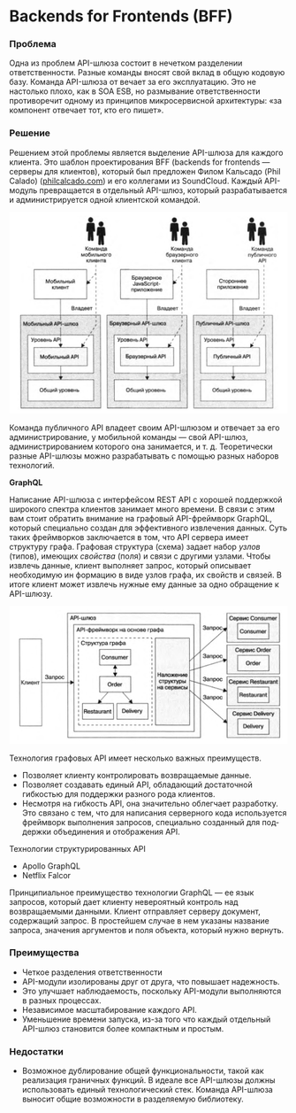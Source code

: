 # Backends for Frontends (BFF)

### Проблема

Одна из проблем API-шлюза состоит в нечетком разделении ответственности. Разные команды вносят свой вклад в общую кодовую базу. Команда API-шлюза от­ вечает за его эксплуатацию. Это не настолько плохо, как в SOA ESB, но размывание ответственности противоречит одному из принципов микросервисной архитектуры: «за компонент отвечает тот, кто его пишет».

### Решение

Решением этой проблемы является выделение API-шлюза для каждого клиента. Это шаблон проектирования BFF (backends for frontends — серверы для клиентов), который был предложен Филом Кальсадо (Phil Calado) ([philcalcado.com](http://philcalcado.com/)) и его кол­легами из SoundCloud. Каждый API-модуль превращается в отдельный API-шлюз, который разрабатывается и администрируется одной кли­ентской командой.

![Untitled](Backends%20for%20Frontends%20(BFF)/Untitled.png)

Команда публичного API владеет своим API-шлюзом и отвечает за его админи­стрирование, у мобильной команды — свой API-шлюз, администрированием кото­рого она занимается, и т. д. Теоретически разные API-шлюзы можно разрабатывать с помощью разных наборов технологий. 

**GraphQL**

Написание API-шлюза с интерфейсом REST API с хорошей поддержкой широ­кого спектра клиентов занимает много времени. В связи с этим вам стоит обратить внимание на графовый API-фреймворк GraphQL, который специально создан для эффективного извлечения данных. Суть таких фреймворков заключается в том, что API сервера имеет структуру графа. Графовая структура (схема) задает набор *узлов* (типов), имеющих *свойства* (поля) и связи с другими узлами. Чтобы извлечь данные, клиент выполняет запрос, который описывает необходимую ин­ формацию в виде узлов графа, их свойств и связей. В итоге клиент может извлечь нужные ему данные за одно обращение к API-шлюзу.

![Untitled](Backends%20for%20Frontends%20(BFF)/Untitled%201.png)

Технология графовых API имеет несколько важных преимуществ. 

- Позволяет клиенту контролировать возвращаемые данные.
- Позволяет создавать единый API, обладающий достаточной гибкостью для поддержки разного рода клиентов.
- Несмотря на гибкость API, она зна­чительно облегчает разработку. Это связано с тем, что для написания серверного кода используется фреймворк выполнения запросов, специально созданный для под­держки объединения и отображения API.

Технологии структурированных API

- Apollo GraphQL
- Netflix Falcor

Принципиальное преимущество технологии GraphQL — ее язык запросов, который дает клиенту невероятный контроль над возвращаемыми данными. Клиент отправ­ляет серверу документ, содержащий запрос. В простейшем случае в нем указаны название запроса, значения аргументов и поля объекта, который нужно вернуть.

### Преимущества

- Четкое разделения ответственности
- API-модули изолированы друг от друга, что повышает надежность.
- Это улучшает наблюдаемость, поскольку API-модули выполняются в разных процессах.
- Независимое масштабирование каждого API.
- Уменьшение времени запуска, из-за того что каждый отдельный API-шлюз становится более компактным и простым.

### Недостатки

- Возможное дублирование общей функциональности, такой как реализация граничных функций. В идеале все API-шлюзы должны использовать единый технологический стек. Команда API-шлюза выносит общие возможности в разделяемую библиотеку.